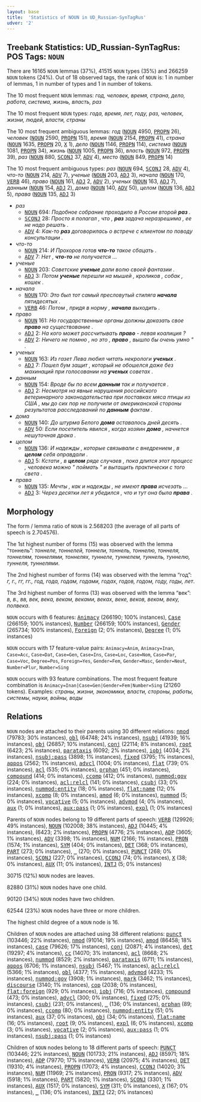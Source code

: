 ```yaml
---
layout: base
title:  'Statistics of NOUN in UD_Russian-SynTagRus'
udver: '2'
---
```


## Treebank Statistics: UD_Russian-SynTagRus: POS Tags: `NOUN`

There are 16165 `NOUN` lemmas (37%), 41515 `NOUN` types (35%) and 266259 `NOUN` tokens (24%).
Out of 18 observed tags, the rank of `NOUN` is: 1 in number of lemmas, 1 in number of types and 1 in number of tokens.

The 10 most frequent `NOUN` lemmas: <em>год, человек, время, страна, дело, работа, система, жизнь, власть, раз</em>

The 10 most frequent `NOUN` types:  <em>года, время, лет, году, раз, человек, жизни, людей, власти, страны</em>

The 10 most frequent ambiguous lemmas: <em>год</em> (<tt><a href="ru_syntagrus-pos-NOUN.html">NOUN</a></tt> 4950, <tt><a href="ru_syntagrus-pos-PROPN.html">PROPN</a></tt> 26), <em>человек</em> (<tt><a href="ru_syntagrus-pos-NOUN.html">NOUN</a></tt> 2590, <tt><a href="ru_syntagrus-pos-PROPN.html">PROPN</a></tt> 151), <em>время</em> (<tt><a href="ru_syntagrus-pos-NOUN.html">NOUN</a></tt> 2154, <tt><a href="ru_syntagrus-pos-PROPN.html">PROPN</a></tt> 41), <em>страна</em> (<tt><a href="ru_syntagrus-pos-NOUN.html">NOUN</a></tt> 1635, <tt><a href="ru_syntagrus-pos-PROPN.html">PROPN</a></tt> 20, <tt><a href="ru_syntagrus-pos-X.html">X</a></tt> 1), <em>дело</em> (<tt><a href="ru_syntagrus-pos-NOUN.html">NOUN</a></tt> 1146, <tt><a href="ru_syntagrus-pos-PROPN.html">PROPN</a></tt> 114), <em>система</em> (<tt><a href="ru_syntagrus-pos-NOUN.html">NOUN</a></tt> 1081, <tt><a href="ru_syntagrus-pos-PROPN.html">PROPN</a></tt> 34), <em>жизнь</em> (<tt><a href="ru_syntagrus-pos-NOUN.html">NOUN</a></tt> 1005, <tt><a href="ru_syntagrus-pos-PROPN.html">PROPN</a></tt> 36), <em>власть</em> (<tt><a href="ru_syntagrus-pos-NOUN.html">NOUN</a></tt> 972, <tt><a href="ru_syntagrus-pos-PROPN.html">PROPN</a></tt> 39), <em>раз</em> (<tt><a href="ru_syntagrus-pos-NOUN.html">NOUN</a></tt> 880, <tt><a href="ru_syntagrus-pos-SCONJ.html">SCONJ</a></tt> 37, <tt><a href="ru_syntagrus-pos-ADV.html">ADV</a></tt> 4), <em>место</em> (<tt><a href="ru_syntagrus-pos-NOUN.html">NOUN</a></tt> 849, <tt><a href="ru_syntagrus-pos-PROPN.html">PROPN</a></tt> 14)

The 10 most frequent ambiguous types:  <em>раз</em> (<tt><a href="ru_syntagrus-pos-NOUN.html">NOUN</a></tt> 694, <tt><a href="ru_syntagrus-pos-SCONJ.html">SCONJ</a></tt> 28, <tt><a href="ru_syntagrus-pos-ADV.html">ADV</a></tt> 4), <em>что-то</em> (<tt><a href="ru_syntagrus-pos-NOUN.html">NOUN</a></tt> 214, <tt><a href="ru_syntagrus-pos-ADV.html">ADV</a></tt> 7), <em>ученые</em> (<tt><a href="ru_syntagrus-pos-NOUN.html">NOUN</a></tt> 203, <tt><a href="ru_syntagrus-pos-ADJ.html">ADJ</a></tt> 3), <em>начала</em> (<tt><a href="ru_syntagrus-pos-NOUN.html">NOUN</a></tt> 170, <tt><a href="ru_syntagrus-pos-VERB.html">VERB</a></tt> 46), <em>право</em> (<tt><a href="ru_syntagrus-pos-NOUN.html">NOUN</a></tt> 161, <tt><a href="ru_syntagrus-pos-ADJ.html">ADJ</a></tt> 2, <tt><a href="ru_syntagrus-pos-ADV.html">ADV</a></tt> 2), <em>ученых</em> (<tt><a href="ru_syntagrus-pos-NOUN.html">NOUN</a></tt> 163, <tt><a href="ru_syntagrus-pos-ADJ.html">ADJ</a></tt> 7), <em>данным</em> (<tt><a href="ru_syntagrus-pos-NOUN.html">NOUN</a></tt> 154, <tt><a href="ru_syntagrus-pos-ADJ.html">ADJ</a></tt> 2), <em>дома</em> (<tt><a href="ru_syntagrus-pos-NOUN.html">NOUN</a></tt> 140, <tt><a href="ru_syntagrus-pos-ADV.html">ADV</a></tt> 50), <em>целом</em> (<tt><a href="ru_syntagrus-pos-NOUN.html">NOUN</a></tt> 136, <tt><a href="ru_syntagrus-pos-ADJ.html">ADJ</a></tt> 5), <em>права</em> (<tt><a href="ru_syntagrus-pos-NOUN.html">NOUN</a></tt> 135, <tt><a href="ru_syntagrus-pos-ADJ.html">ADJ</a></tt> 3)


* <em>раз</em>
  * <tt><a href="ru_syntagrus-pos-NOUN.html">NOUN</a></tt> 694: <em>Подобное собрание проходило в России второй <b>раз</b> .</em>
  * <tt><a href="ru_syntagrus-pos-SCONJ.html">SCONJ</a></tt> 28: <em>Просто я полагал , что , <b>раз</b> задача неразрешима , ее не надо решать .</em>
  * <tt><a href="ru_syntagrus-pos-ADV.html">ADV</a></tt> 4: <em>Как-то <b>раз</b> договорилась о встрече с клиентом по поводу консультации .</em>
* <em>что-то</em>
  * <tt><a href="ru_syntagrus-pos-NOUN.html">NOUN</a></tt> 214: <em>И Прохоров готов <b>что-то</b> такое сбацать .</em>
  * <tt><a href="ru_syntagrus-pos-ADV.html">ADV</a></tt> 7: <em>Нет , <b>что-то</b> не получается …</em>
* <em>ученые</em>
  * <tt><a href="ru_syntagrus-pos-NOUN.html">NOUN</a></tt> 203: <em>Советские <b>ученые</b> дали волю своей фантазии .</em>
  * <tt><a href="ru_syntagrus-pos-ADJ.html">ADJ</a></tt> 3: <em>Потом <b>ученые</b> перешли на мышей , кроликов , собак , кошек .</em>
* <em>начала</em>
  * <tt><a href="ru_syntagrus-pos-NOUN.html">NOUN</a></tt> 170: <em>Это был тот самый пресловутый стиляга <b>начала</b> пятидесятых .</em>
  * <tt><a href="ru_syntagrus-pos-VERB.html">VERB</a></tt> 46: <em>Потом , придя в норму , <b>начала</b> выходить .</em>
* <em>право</em>
  * <tt><a href="ru_syntagrus-pos-NOUN.html">NOUN</a></tt> 161: <em>Но государственные органы должны доказать свое <b>право</b> на существование .</em>
  * <tt><a href="ru_syntagrus-pos-ADJ.html">ADJ</a></tt> 2: <em>На кого может рассчитывать <b>право</b> - левая коалиция ?</em>
  * <tt><a href="ru_syntagrus-pos-ADV.html">ADV</a></tt> 2: <em>Ничего не помню , но это , <b>право</b> , вышло бы очень умно " .</em>
* <em>ученых</em>
  * <tt><a href="ru_syntagrus-pos-NOUN.html">NOUN</a></tt> 163: <em>Из газет Лева любил читать некрологи <b>ученых</b> .</em>
  * <tt><a href="ru_syntagrus-pos-ADJ.html">ADJ</a></tt> 7: <em>Пошел бум защит , который не обошелся даже без махинаций при голосовании на <b>ученых</b> советах .</em>
* <em>данным</em>
  * <tt><a href="ru_syntagrus-pos-NOUN.html">NOUN</a></tt> 154: <em>Вроде бы по всем <b>данным</b> так и получается .</em>
  * <tt><a href="ru_syntagrus-pos-ADJ.html">ADJ</a></tt> 2: <em>Несмотря на явные нарушения российского ветеринарного законодательства при поставках мяса птицы из США , мы до сих пор не получили от американской стороны результатов расследований по <b>данным</b> фактам .</em>
* <em>дома</em>
  * <tt><a href="ru_syntagrus-pos-NOUN.html">NOUN</a></tt> 140: <em>До штурма Белого <b>дома</b> оставалось дней десять .</em>
  * <tt><a href="ru_syntagrus-pos-ADV.html">ADV</a></tt> 50: <em>Если посетитель явился , когда хозяин <b>дома</b> , начнется нешуточная драка .</em>
* <em>целом</em>
  * <tt><a href="ru_syntagrus-pos-NOUN.html">NOUN</a></tt> 136: <em>И надежды , которые связывали с внедрением , в <b>целом</b> себя оправдали .</em>
  * <tt><a href="ru_syntagrus-pos-ADJ.html">ADJ</a></tt> 5: <em>Кстати , в <b>целом</b> ряде случаев , пока длится этот процесс , человека можно " поймать " и вытащить практически с того света .</em>
* <em>права</em>
  * <tt><a href="ru_syntagrus-pos-NOUN.html">NOUN</a></tt> 135: <em>Мечты , как и надежды , не имеют <b>права</b> исчезать …</em>
  * <tt><a href="ru_syntagrus-pos-ADJ.html">ADJ</a></tt> 3: <em>Через десятки лет я убедился , что и тут она была <b>права</b> .</em>

## Morphology

The form / lemma ratio of `NOUN` is 2.568203 (the average of all parts of speech is 2.704576).

The 1st highest number of forms (15) was observed with the lemma “тоннель”: <em>тоннеле, тоннелей, тоннели, тоннель, тоннелю, тоннеля, тоннелям, тоннелями, тоннелях, туннеле, туннелем, туннель, туннелю, туннеля, туннелями</em>.

The 2nd highest number of forms (14) was observed with the lemma “год”: <em>г, г., гг, гг., год, года, годам, годами, годах, годов, годом, году, годы, лет</em>.

The 3rd highest number of forms (13) was observed with the lemma “век”: <em>в, в., вв, век, века, векам, веками, веках, веке, веков, веком, веку, полвека</em>.

`NOUN` occurs with 6 features: <tt><a href="ru_syntagrus-feat-Animacy.html">Animacy</a></tt> (266190; 100% instances), <tt><a href="ru_syntagrus-feat-Case.html">Case</a></tt> (266159; 100% instances), <tt><a href="ru_syntagrus-feat-Number.html">Number</a></tt> (266159; 100% instances), <tt><a href="ru_syntagrus-feat-Gender.html">Gender</a></tt> (265734; 100% instances), <tt><a href="ru_syntagrus-feat-Foreign.html">Foreign</a></tt> (2; 0% instances), <tt><a href="ru_syntagrus-feat-Degree.html">Degree</a></tt> (1; 0% instances)

`NOUN` occurs with 17 feature-value pairs: `Animacy=Anim`, `Animacy=Inan`, `Case=Acc`, `Case=Dat`, `Case=Gen`, `Case=Ins`, `Case=Loc`, `Case=Nom`, `Case=Par`, `Case=Voc`, `Degree=Pos`, `Foreign=Yes`, `Gender=Fem`, `Gender=Masc`, `Gender=Neut`, `Number=Plur`, `Number=Sing`

`NOUN` occurs with 93 feature combinations.
The most frequent feature combination is `Animacy=Inan|Case=Gen|Gender=Fem|Number=Sing` (21260 tokens).
Examples: <em>страны, жизни, экономики, власти, стороны, работы, системы, науки, войны, воды</em>


## Relations

`NOUN` nodes are attached to their parents using 30 different relations: <tt><a href="ru_syntagrus-dep-nmod.html">nmod</a></tt> (79783; 30% instances), <tt><a href="ru_syntagrus-dep-obl.html">obl</a></tt> (64748; 24% instances), <tt><a href="ru_syntagrus-dep-nsubj.html">nsubj</a></tt> (41939; 16% instances), <tt><a href="ru_syntagrus-dep-obj.html">obj</a></tt> (26857; 10% instances), <tt><a href="ru_syntagrus-dep-conj.html">conj</a></tt> (22114; 8% instances), <tt><a href="ru_syntagrus-dep-root.html">root</a></tt> (6423; 2% instances), <tt><a href="ru_syntagrus-dep-parataxis.html">parataxis</a></tt> (6092; 2% instances), <tt><a href="ru_syntagrus-dep-iobj.html">iobj</a></tt> (4034; 2% instances), <tt><a href="ru_syntagrus-dep-nsubj-pass.html">nsubj:pass</a></tt> (3898; 1% instances), <tt><a href="ru_syntagrus-dep-fixed.html">fixed</a></tt> (3795; 1% instances), <tt><a href="ru_syntagrus-dep-appos.html">appos</a></tt> (2562; 1% instances), <tt><a href="ru_syntagrus-dep-advcl.html">advcl</a></tt> (1004; 0% instances), <tt><a href="ru_syntagrus-dep-flat.html">flat</a></tt> (739; 0% instances), <tt><a href="ru_syntagrus-dep-acl.html">acl</a></tt> (535; 0% instances), <tt><a href="ru_syntagrus-dep-orphan.html">orphan</a></tt> (451; 0% instances), <tt><a href="ru_syntagrus-dep-compound.html">compound</a></tt> (414; 0% instances), <tt><a href="ru_syntagrus-dep-ccomp.html">ccomp</a></tt> (412; 0% instances), <tt><a href="ru_syntagrus-dep-nummod-gov.html">nummod:gov</a></tt> (224; 0% instances), <tt><a href="ru_syntagrus-dep-acl-relcl.html">acl:relcl</a></tt> (141; 0% instances), <tt><a href="ru_syntagrus-dep-csubj.html">csubj</a></tt> (33; 0% instances), <tt><a href="ru_syntagrus-dep-nummod-entity.html">nummod:entity</a></tt> (18; 0% instances), <tt><a href="ru_syntagrus-dep-flat-name.html">flat:name</a></tt> (12; 0% instances), <tt><a href="ru_syntagrus-dep-xcomp.html">xcomp</a></tt> (8; 0% instances), <tt><a href="ru_syntagrus-dep-amod.html">amod</a></tt> (6; 0% instances), <tt><a href="ru_syntagrus-dep-nummod.html">nummod</a></tt> (5; 0% instances), <tt><a href="ru_syntagrus-dep-vocative.html">vocative</a></tt> (5; 0% instances), <tt><a href="ru_syntagrus-dep-advmod.html">advmod</a></tt> (4; 0% instances), <tt><a href="ru_syntagrus-dep-aux.html">aux</a></tt> (1; 0% instances), <tt><a href="ru_syntagrus-dep-aux-pass.html">aux:pass</a></tt> (1; 0% instances), <tt><a href="ru_syntagrus-dep-expl.html">expl</a></tt> (1; 0% instances)

Parents of `NOUN` nodes belong to 19 different parts of speech: <tt><a href="ru_syntagrus-pos-VERB.html">VERB</a></tt> (129926; 49% instances), <tt><a href="ru_syntagrus-pos-NOUN.html">NOUN</a></tt> (102008; 38% instances), <tt><a href="ru_syntagrus-pos-ADJ.html">ADJ</a></tt> (10445; 4% instances),  (6423; 2% instances), <tt><a href="ru_syntagrus-pos-PROPN.html">PROPN</a></tt> (4776; 2% instances), <tt><a href="ru_syntagrus-pos-ADP.html">ADP</a></tt> (3605; 1% instances), <tt><a href="ru_syntagrus-pos-ADV.html">ADV</a></tt> (3398; 1% instances), <tt><a href="ru_syntagrus-pos-NUM.html">NUM</a></tt> (2166; 1% instances), <tt><a href="ru_syntagrus-pos-PRON.html">PRON</a></tt> (1574; 1% instances), <tt><a href="ru_syntagrus-pos-SYM.html">SYM</a></tt> (404; 0% instances), <tt><a href="ru_syntagrus-pos-DET.html">DET</a></tt> (368; 0% instances), <tt><a href="ru_syntagrus-pos-PART.html">PART</a></tt> (273; 0% instances), <tt><a href="ru_syntagrus-dep-_.html">_</a></tt> (270; 0% instances), <tt><a href="ru_syntagrus-pos-PUNCT.html">PUNCT</a></tt> (268; 0% instances), <tt><a href="ru_syntagrus-pos-SCONJ.html">SCONJ</a></tt> (227; 0% instances), <tt><a href="ru_syntagrus-pos-CCONJ.html">CCONJ</a></tt> (74; 0% instances), <tt><a href="ru_syntagrus-pos-X.html">X</a></tt> (38; 0% instances), <tt><a href="ru_syntagrus-pos-AUX.html">AUX</a></tt> (11; 0% instances), <tt><a href="ru_syntagrus-pos-INTJ.html">INTJ</a></tt> (5; 0% instances)

30715 (12%) `NOUN` nodes are leaves.

82880 (31%) `NOUN` nodes have one child.

90120 (34%) `NOUN` nodes have two children.

62544 (23%) `NOUN` nodes have three or more children.

The highest child degree of a `NOUN` node is 16.

Children of `NOUN` nodes are attached using 38 different relations: <tt><a href="ru_syntagrus-dep-punct.html">punct</a></tt> (103446; 22% instances), <tt><a href="ru_syntagrus-dep-nmod.html">nmod</a></tt> (91014; 19% instances), <tt><a href="ru_syntagrus-dep-amod.html">amod</a></tt> (86458; 18% instances), <tt><a href="ru_syntagrus-dep-case.html">case</a></tt> (79626; 17% instances), <tt><a href="ru_syntagrus-dep-conj.html">conj</a></tt> (20871; 4% instances), <tt><a href="ru_syntagrus-dep-det.html">det</a></tt> (19297; 4% instances), <tt><a href="ru_syntagrus-dep-cc.html">cc</a></tt> (14070; 3% instances), <tt><a href="ru_syntagrus-dep-acl.html">acl</a></tt> (8668; 2% instances), <tt><a href="ru_syntagrus-dep-nummod.html">nummod</a></tt> (8529; 2% instances), <tt><a href="ru_syntagrus-dep-parataxis.html">parataxis</a></tt> (6711; 1% instances), <tt><a href="ru_syntagrus-dep-appos.html">appos</a></tt> (6706; 1% instances), <tt><a href="ru_syntagrus-dep-nsubj.html">nsubj</a></tt> (5467; 1% instances), <tt><a href="ru_syntagrus-dep-acl-relcl.html">acl:relcl</a></tt> (5366; 1% instances), <tt><a href="ru_syntagrus-dep-obl.html">obl</a></tt> (4377; 1% instances), <tt><a href="ru_syntagrus-dep-advmod.html">advmod</a></tt> (4233; 1% instances), <tt><a href="ru_syntagrus-dep-nummod-gov.html">nummod:gov</a></tt> (3908; 1% instances), <tt><a href="ru_syntagrus-dep-mark.html">mark</a></tt> (3462; 1% instances), <tt><a href="ru_syntagrus-dep-discourse.html">discourse</a></tt> (3140; 1% instances), <tt><a href="ru_syntagrus-dep-cop.html">cop</a></tt> (2038; 0% instances), <tt><a href="ru_syntagrus-dep-flat-foreign.html">flat:foreign</a></tt> (929; 0% instances), <tt><a href="ru_syntagrus-dep-iobj.html">iobj</a></tt> (716; 0% instances), <tt><a href="ru_syntagrus-dep-compound.html">compound</a></tt> (473; 0% instances), <tt><a href="ru_syntagrus-dep-advcl.html">advcl</a></tt> (300; 0% instances), <tt><a href="ru_syntagrus-dep-fixed.html">fixed</a></tt> (275; 0% instances), <tt><a href="ru_syntagrus-dep-csubj.html">csubj</a></tt> (231; 0% instances), <tt><a href="ru_syntagrus-dep-_.html">_</a></tt> (136; 0% instances), <tt><a href="ru_syntagrus-dep-orphan.html">orphan</a></tt> (89; 0% instances), <tt><a href="ru_syntagrus-dep-ccomp.html">ccomp</a></tt> (80; 0% instances), <tt><a href="ru_syntagrus-dep-nummod-entity.html">nummod:entity</a></tt> (51; 0% instances), <tt><a href="ru_syntagrus-dep-aux.html">aux</a></tt> (37; 0% instances), <tt><a href="ru_syntagrus-dep-obj.html">obj</a></tt> (34; 0% instances), <tt><a href="ru_syntagrus-dep-flat-name.html">flat:name</a></tt> (16; 0% instances), <tt><a href="ru_syntagrus-dep-root.html">root</a></tt> (9; 0% instances), <tt><a href="ru_syntagrus-dep-expl.html">expl</a></tt> (6; 0% instances), <tt><a href="ru_syntagrus-dep-xcomp.html">xcomp</a></tt> (3; 0% instances), <tt><a href="ru_syntagrus-dep-vocative.html">vocative</a></tt> (2; 0% instances), <tt><a href="ru_syntagrus-dep-aux-pass.html">aux:pass</a></tt> (1; 0% instances), <tt><a href="ru_syntagrus-dep-nsubj-pass.html">nsubj:pass</a></tt> (1; 0% instances)

Children of `NOUN` nodes belong to 18 different parts of speech: <tt><a href="ru_syntagrus-pos-PUNCT.html">PUNCT</a></tt> (103446; 22% instances), <tt><a href="ru_syntagrus-pos-NOUN.html">NOUN</a></tt> (101733; 21% instances), <tt><a href="ru_syntagrus-pos-ADJ.html">ADJ</a></tt> (85971; 18% instances), <tt><a href="ru_syntagrus-pos-ADP.html">ADP</a></tt> (79770; 17% instances), <tt><a href="ru_syntagrus-pos-VERB.html">VERB</a></tt> (20975; 4% instances), <tt><a href="ru_syntagrus-pos-DET.html">DET</a></tt> (19310; 4% instances), <tt><a href="ru_syntagrus-pos-PROPN.html">PROPN</a></tt> (17073; 4% instances), <tt><a href="ru_syntagrus-pos-CCONJ.html">CCONJ</a></tt> (14020; 3% instances), <tt><a href="ru_syntagrus-pos-NUM.html">NUM</a></tt> (11969; 2% instances), <tt><a href="ru_syntagrus-pos-PRON.html">PRON</a></tt> (9317; 2% instances), <tt><a href="ru_syntagrus-pos-ADV.html">ADV</a></tt> (5918; 1% instances), <tt><a href="ru_syntagrus-pos-PART.html">PART</a></tt> (5820; 1% instances), <tt><a href="ru_syntagrus-pos-SCONJ.html">SCONJ</a></tt> (3301; 1% instances), <tt><a href="ru_syntagrus-pos-AUX.html">AUX</a></tt> (1517; 0% instances), <tt><a href="ru_syntagrus-pos-SYM.html">SYM</a></tt> (311; 0% instances), <tt><a href="ru_syntagrus-pos-X.html">X</a></tt> (167; 0% instances), <tt><a href="ru_syntagrus-dep-_.html">_</a></tt> (136; 0% instances), <tt><a href="ru_syntagrus-pos-INTJ.html">INTJ</a></tt> (22; 0% instances)

